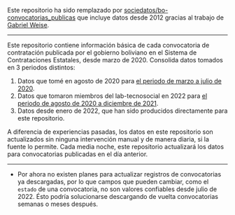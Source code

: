 Este repositorio ha sido remplazado por [sociedatos/bo-convocatorias_publicas](https://github.com/sociedatos/bo-convocatorias_publicas/) que incluye datos desde 2012 gracias al trabajo de [Gabriel Weise](https://github.com/pr0nstar/). 

---

Este repositorio contiene información básica de cada convocatoria de contratación publicada por el gobierno boliviano en el Sistema de Contrataciones Estatales, desde marzo de 2020. Consolida datos tomados en 3 periodos distintos:

1. Datos que tomé en agosto de 2020 para [el periodo de marzo a julio de 2020](https://github.com/mauforonda/convocatorias). 
2. Datos que tomaron miembros del lab-tecnosocial en 2022 para [el periodo de agosto de 2020 a diciembre de 2021](https://github.com/lab-tecnosocial/datos-sicoes/).
3. Datos desde enero de 2022, que han sido producidos directamente para este repositorio.

A diferencia de experiencias pasadas, los datos en este repositorio son actualizados sin ninguna intervención manual y de manera diaria, si la fuente lo permite. Cada media noche, este repositorio actualizará los datos para convocatorias publicadas en el día anterior. 

---

- Por ahora no existen planes para actualizar registros de convocatorias ya descargadas, por lo que campos que pueden cambiar, como el `estado` de una convocatoria, no son valores confiables desde julio de 2022. Ésto podría solucionarse descargando de vuelta convocatorias semanas o meses después. 


